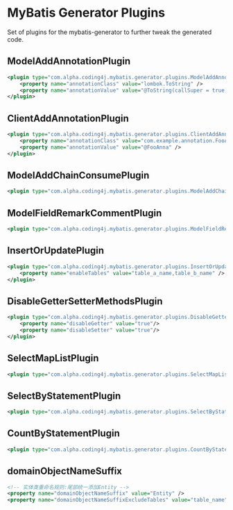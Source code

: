 MyBatis Generator Plugins
====================
Set of plugins for the mybatis-generator to further tweak the generated code.

## ModelAddAnnotationPlugin
```xml
<plugin type="com.alpha.coding4j.mybatis.generator.plugins.ModelAddAnnotationPlugin">
	<property name="annotationClass" value="lombok.ToString" />
	<property name="annotationValue" value="@ToString(callSuper = true)" />
</plugin>
```

## ClientAddAnnotationPlugin
```xml
<plugin type="com.alpha.coding4j.mybatis.generator.plugins.ClientAddAnnotationPlugin">
	<property name="annotationClass" value="com.example.annotation.FooAnna" />
	<property name="annotationValue" value="@FooAnna" />
</plugin>
```

## ModelAddChainConsumePlugin
```xml
<plugin type="com.alpha.coding4j.mybatis.generator.plugins.ModelAddChainConsumePlugin" />
```

## ModelFieldRemarkCommentPlugin
```xml
<plugin type="com.alpha.coding4j.mybatis.generator.plugins.ModelFieldRemarkCommentPlugin" />
```

## InsertOrUpdatePlugin
```xml
<plugin type="com.alpha.coding4j.mybatis.generator.plugins.InsertOrUpdatePlugin" >
    <property name="enableTables" value="table_a_name,table_b_name" />
</plugin>
```

## DisableGetterSetterMethodsPlugin
```xml
<plugin type="com.alpha.coding4j.mybatis.generator.plugins.DisableGetterSetterMethodsPlugin" >
    <property name="disableGetter" value="true"/>
    <property name="disableSetter" value="true"/>
</plugin>
```

## SelectMapListPlugin
```xml
<plugin type="com.alpha.coding4j.mybatis.generator.plugins.SelectMapListPlugin" />
```

## SelectByStatementPlugin
```xml
<plugin type="com.alpha.coding4j.mybatis.generator.plugins.SelectByStatementPlugin" />
```

## CountByStatementPlugin
```xml
<plugin type="com.alpha.coding4j.mybatis.generator.plugins.CountByStatementPlugin" />
```

## domainObjectNameSuffix
```xml
<!-- 实体类重命名规则:尾部统一添加Entity -->
<property name="domainObjectNameSuffix" value="Entity" />
<property name="domainObjectNameSuffixExcludeTables" value="table_name" />
```
